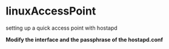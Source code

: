 # linuxAccessPoint
setting up a quick access point with hostapd

**Modify the interface and the passphrase of the hostapd.conf**
